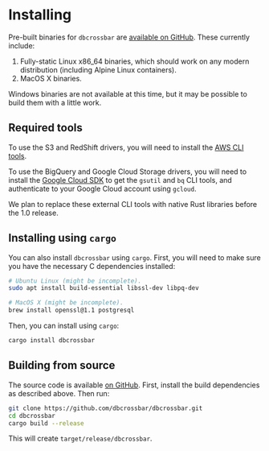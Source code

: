 # Installing

Pre-built binaries for `dbcrossbar` are [available on GitHub](https://github.com/dbcrossbar/dbcrossbar/releases). These currently include:

1. Fully-static Linux x86_64 binaries, which should work on any modern distribution (including Alpine Linux containers).
2. MacOS X binaries.

Windows binaries are not available at this time, but it may be possible to build them with a little work.

## Required tools

To use the S3 and RedShift drivers, you will need to install the [AWS CLI tools](https://github.com/faradayio/dbcrossbar/releases).

To use the BigQuery and Google Cloud Storage drivers, you will need to install the [Google Cloud SDK](https://cloud.google.com/sdk/) to get the `gsutil` and `bq` CLI tools, and authenticate to your Google Cloud account using `gcloud`.

We plan to replace these external CLI tools with native Rust libraries before the 1.0 release.

## Installing using `cargo`

You can also install `dbcrossbar` using `cargo`. First, you will need to make sure you have the necessary C dependencies installed:

```sh
# Ubuntu Linux (might be incomplete).
sudo apt install build-essential libssl-dev libpq-dev

# MacOS X (might be incomplete).
brew install openssl@1.1 postgresql
```

Then, you can install using `cargo`:

```sh
cargo install dbcrossbar
```

## Building from source

The source code is available [on GitHub](https://github.com/dbcrossbar/dbcrossbar). First, install the build dependencies as described above. Then run:

```sh
git clone https://github.com/dbcrossbar/dbcrossbar.git
cd dbcrossbar
cargo build --release
```

This will create `target/release/dbcrossbar`.
